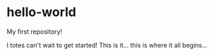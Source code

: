 # hello-world
My first repository!

I totes can't wait to get started! This is it... this is where it all begins...
